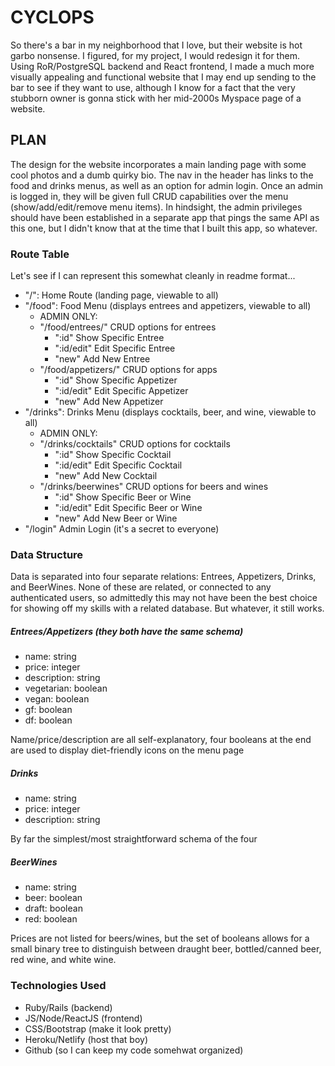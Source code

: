 # CYCLOPS
So there's a bar in my neighborhood that I love, but their website is hot garbo nonsense. I figured, for my project, I would redesign it for them. Using RoR/PostgreSQL backend and React frontend, I made a much more visually appealing and functional website that I may end up sending to the bar to see if they want to use, although I know for a fact that the very stubborn owner is gonna stick with her mid-2000s Myspace page of a website.

## PLAN
The design for the website incorporates a main landing page with some cool photos and a dumb quirky bio. The nav in the header has links to the food and drinks menus, as well as an option for admin login. Once an admin is logged in, they will be given full CRUD capabilities over the menu (show/add/edit/remove menu items). In hindsight, the admin privileges should have been established in a separate app that pings the same API as this one, but I didn't know that at the time that I built this app, so whatever.

### Route Table
Let's see if I can represent this somewhat cleanly in readme format...
- "/": Home Route (landing page, viewable to all)
- "/food": Food Menu (displays entrees and appetizers, viewable to all)
    - ADMIN ONLY:
    - "/food/entrees/" CRUD options for entrees
        - ":id" Show Specific Entree
        - ":id/edit" Edit Specific Entree
        - "new" Add New Entree
    - "/food/appetizers/" CRUD options for apps
        - ":id" Show Specific Appetizer
        - ":id/edit" Edit Specific Appetizer
        - "new" Add New Appetizer
- "/drinks": Drinks Menu (displays cocktails, beer, and wine, viewable to all)
    - ADMIN ONLY:
    - "/drinks/cocktails" CRUD options for cocktails
        - ":id" Show Specific Cocktail
        - ":id/edit" Edit Specific Cocktail
        - "new" Add New Cocktail
    - "/drinks/beerwines" CRUD options for beers and wines
        - ":id" Show Specific Beer or Wine
        - ":id/edit" Edit Specific Beer or Wine
        - "new" Add New Beer or Wine
- "/login" Admin Login (it's a secret to everyone)

### Data Structure
Data is separated into four separate relations: Entrees, Appetizers, Drinks, and BeerWines. None of these are related, or connected to any authenticated users, so admittedly this may not have been the best choice for showing off my skills with a related database. But whatever, it still works.

##### Entrees/Appetizers (they both have the same schema)
- name: string
- price: integer
- description: string
- vegetarian: boolean
- vegan: boolean
- gf: boolean
- df: boolean

Name/price/description are all self-explanatory, four booleans at the end are used to display diet-friendly icons on the menu page

##### Drinks
- name: string
- price: integer
- description: string

By far the simplest/most straightforward schema of the four

##### BeerWines
- name: string
- beer: boolean
- draft: boolean
- red: boolean

Prices are not listed for beers/wines, but the set of booleans allows for a small binary tree to distinguish between draught beer, bottled/canned beer, red wine, and white wine.

### Technologies Used
- Ruby/Rails (backend)
- JS/Node/ReactJS (frontend)
- CSS/Bootstrap (make it look pretty)
- Heroku/Netlify (host that boy)
- Github (so I can keep my code somehwat organized)